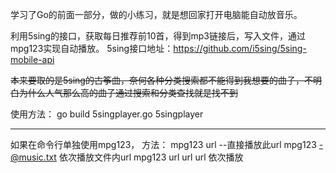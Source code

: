 学习了Go的前面一部分，做的小练习，就是想回家打开电脑能自动放音乐。

利用5sing的接口，获取每日推荐前10首，得到mp3链接后，写入文件，通过mpg123实现自动播放。
5sing接口地址：https://github.com/i5sing/5sing-mobile-api

~~本来要取的是5sing的古筝曲，奈何各种分类搜索都不能得到我想要的曲子，不明白为什么人气那么高的曲子通过搜索和分类查找就是找不到~~

使用方法：
go build 5singplayer.go
5singplayer

------
如果在命令行单独使用mpg123， 方法：
mpg123 url --直接播放此url
mpg123 -@music.txt 依次播放文件内url
mpg123 url url url 依次播放
